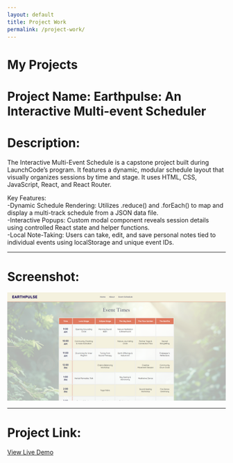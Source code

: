 ```yaml
---
layout: default
title: Project Work
permalink: /project-work/
---
```


# My Projects

# Project Name: Earthpulse: An Interactive Multi-event Scheduler

# Description:

The Interactive Multi-Event Schedule is a capstone project built during LaunchCode’s program. It features a dynamic, modular schedule layout that visually organizes sessions by time and stage. It uses HTML, CSS, JavaScript, React, and React Router.

Key Features: <br>
-Dynamic Schedule Rendering: Utilizes .reduce() and .forEach() to map and display a multi-track schedule from a JSON data file.<br>
-Interactive Popups: Custom modal component reveals session details using controlled React state and helper functions.<br>
-Local Note-Taking: Users can take, edit, and save personal notes tied to individual events using localStorage and unique event IDs.<br>

---

# Screenshot:

![Screenshot of project](/assets/project-screenshot.png)

---

# Project Link:

[View Live Demo](https://interactive-multi-event-schedule.netlify.app/#/)

